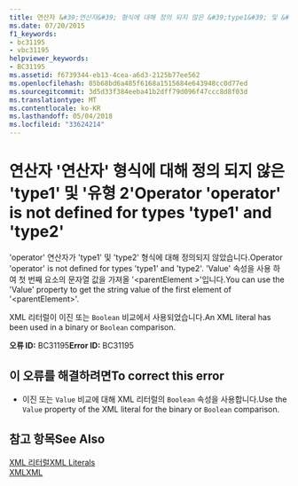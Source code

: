 ```yaml
---
title: 연산자 &#39;연산자&#39; 형식에 대해 정의 되지 않은 &#39;type1&#39; 및 &#39;유형 2&#39;
ms.date: 07/20/2015
f1_keywords:
- bc31195
- vbc31195
helpviewer_keywords:
- BC31195
ms.assetid: f6739344-eb13-4cea-a6d3-2125b77ee562
ms.openlocfilehash: 85b68bd6a485f6168a1515684e643948cc0d77ed
ms.sourcegitcommit: 3d5d33f384eeba41b2dff79d096f47ccc8d8f03d
ms.translationtype: MT
ms.contentlocale: ko-KR
ms.lasthandoff: 05/04/2018
ms.locfileid: "33624214"
---
```

# <a name="operator-39operator39-is-not-defined-for-types-39type139-and-39type239"></a><span data-ttu-id="e6860-102">연산자 &#39;연산자&#39; 형식에 대해 정의 되지 않은 &#39;type1&#39; 및 &#39;유형 2&#39;</span><span class="sxs-lookup"><span data-stu-id="e6860-102">Operator &#39;operator&#39; is not defined for types &#39;type1&#39; and &#39;type2&#39;</span></span>
<span data-ttu-id="e6860-103">'operator' 연산자가 'type1' 및 'type2' 형식에 대해 정의되지 않았습니다.</span><span class="sxs-lookup"><span data-stu-id="e6860-103">Operator 'operator' is not defined for types 'type1' and 'type2'.</span></span> <span data-ttu-id="e6860-104">'Value' 속성을 사용 하 여 첫 번째 요소의 문자열 값을 가져올 '\<parentElement >'입니다.</span><span class="sxs-lookup"><span data-stu-id="e6860-104">You can use the 'Value' property to get the string value of the first element of '\<parentElement>'.</span></span>  
  
 <span data-ttu-id="e6860-105">XML 리터럴이 이진 또는 `Boolean` 비교에서 사용되었습니다.</span><span class="sxs-lookup"><span data-stu-id="e6860-105">An XML literal has been used in a binary or `Boolean` comparison.</span></span>  
  
 <span data-ttu-id="e6860-106">**오류 ID:** BC31195</span><span class="sxs-lookup"><span data-stu-id="e6860-106">**Error ID:** BC31195</span></span>  
  
## <a name="to-correct-this-error"></a><span data-ttu-id="e6860-107">이 오류를 해결하려면</span><span class="sxs-lookup"><span data-stu-id="e6860-107">To correct this error</span></span>  
  
-   <span data-ttu-id="e6860-108">이진 또는 `Value` 비교에 대해 XML 리터럴의 `Boolean` 속성을 사용합니다.</span><span class="sxs-lookup"><span data-stu-id="e6860-108">Use the `Value` property of the XML literal for the binary or `Boolean` comparison.</span></span>  
  
## <a name="see-also"></a><span data-ttu-id="e6860-109">참고 항목</span><span class="sxs-lookup"><span data-stu-id="e6860-109">See Also</span></span>  
 [<span data-ttu-id="e6860-110">XML 리터럴</span><span class="sxs-lookup"><span data-stu-id="e6860-110">XML Literals</span></span>](../../visual-basic/language-reference/xml-literals/index.md)  
 [<span data-ttu-id="e6860-111">XML</span><span class="sxs-lookup"><span data-stu-id="e6860-111">XML</span></span>](../../visual-basic/programming-guide/language-features/xml/index.md)
